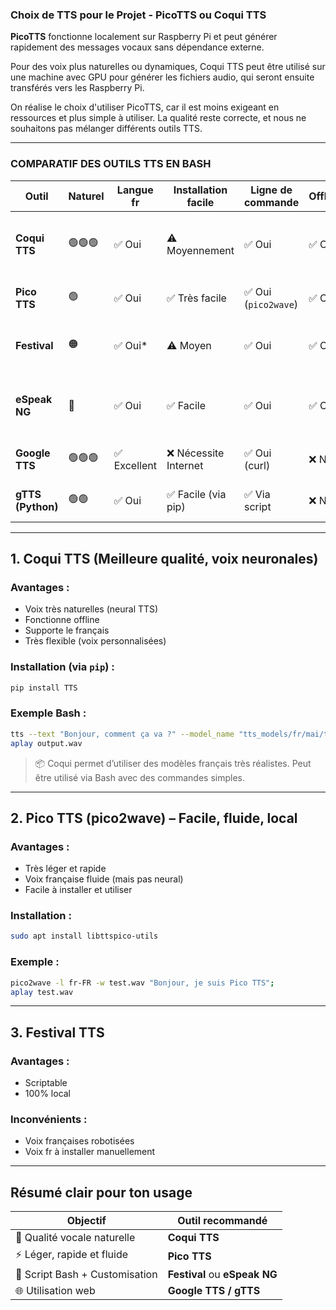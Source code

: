 ### Choix de TTS pour le Projet - PicoTTS ou Coqui TTS

**PicoTTS** fonctionne localement sur Raspberry Pi et peut générer rapidement des messages vocaux sans dépendance externe.

Pour des voix plus naturelles ou dynamiques, Coqui TTS peut être utilisé sur une machine avec GPU pour générer les fichiers audio, qui seront ensuite transférés vers les Raspberry Pi.

On réalise le choix d'utiliser PicoTTS, car il est moins exigeant en ressources et plus simple à utiliser. La qualité reste correcte, et nous ne souhaitons pas mélanger différents outils TTS.

---
### COMPARATIF DES OUTILS TTS EN BASH

| Outil             | Naturel    | Langue fr   | Installation facile  | Ligne de commande   | Offline | Remarques                                             |
| ----------------- | ---------- | ----------- | -------------------- | ------------------- | ------- | ----------------------------------------------------- |
| **Coqui TTS**     | 🟢🟢🟢 | ✅ Oui       | ⚠️ Moyennement       | ✅ Oui               | ✅ Oui   | Meilleure qualité, voix neuronales, usage Python/Bash |
| **Pico TTS**      | 🟢     | ✅ Oui       | ✅ Très facile        | ✅ Oui (`pico2wave`) | ✅ Oui   | Légère, fluide, voix agréable                         |
| **Festival**      | 🟠       | ✅ Oui*      | ⚠️ Moyen             | ✅ Oui               | ✅ Oui   | Très robotique sans voix premium                      |
| **eSpeak NG**     | 🔴       | ✅ Oui       | ✅ Facile             | ✅ Oui               | ✅ Oui   | Très robotique, utile pour scripts rapides            |
| **Google TTS**    | 🟢🟢🟢 | ✅ Excellent | ❌ Nécessite Internet | ✅ Oui (curl)        | ❌ Non   | Qualité Google, pas local                             |
| **gTTS (Python)** | 🟢🟢   | ✅ Oui       | ✅ Facile (via pip)   | ✅ Via script        | ❌ Non   | Utilise Google API en ligne                           |

---

## 1. **Coqui TTS** (Meilleure qualité, voix neuronales)

### Avantages :
- Voix très naturelles (neural TTS)
- Fonctionne offline
- Supporte le français
- Très flexible (voix personnalisées)

### Installation (via `pip`) :

```bash
pip install TTS
```

### Exemple Bash :

```bash
tts --text "Bonjour, comment ça va ?" --model_name "tts_models/fr/mai/tacotron2-DDC" --out_path output.wav
aplay output.wav
```

> 📦 Coqui permet d’utiliser des modèles français très réalistes. Peut être utilisé via Bash avec des commandes simples.

---

## 2. **Pico TTS (pico2wave)** – Facile, fluide, local

### Avantages :
- Très léger et rapide
- Voix française fluide (mais pas neural)
- Facile à installer et utiliser

### Installation :
```bash
sudo apt install libttspico-utils
```

### Exemple :
```bash
pico2wave -l fr-FR -w test.wav "Bonjour, je suis Pico TTS"; 
aplay test.wav
```

---

## 3. **Festival TTS**
### Avantages :
- Scriptable
- 100% local

### Inconvénients :
- Voix françaises robotisées
- Voix fr à installer manuellement

---

## Résumé clair pour ton usage

| Objectif                       | Outil recommandé              |
| ------------------------------ | ----------------------------- |
| 🌟 Qualité vocale naturelle    | **Coqui TTS**                 |
| ⚡ Léger, rapide et fluide      | **Pico TTS**                  |
| 🧠 Script Bash + Customisation | **Festival** ou **eSpeak NG** |
| 🌐 Utilisation web             | **Google TTS / gTTS**         |
